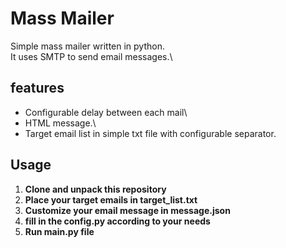 # Mass Mailer
Simple mass mailer written in python.\
It uses SMTP to send email messages.\
## features
- Configurable delay between each mail\
- HTML message.\
- Target email list in simple txt file with configurable separator.
## Usage
1. **Clone and unpack this repository**
2. **Place your target emails in target_list.txt**
3. **Customize your email message in message.json**
4. **fill in the config.py according to your needs**
5. **Run main.py file**
